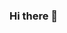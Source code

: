 ### Hi there 👋

<!--
**hyeonbeen97/hyeonbeen97** is a ✨ _special_ ✨ repository because its `README.md` (this file) appears on your GitHub profile.

Here are some ideas to get you started:

- 🔭 I’m currently working on ...
- 🌱 I’m currently learning ...
- 👯 I’m looking to collaborate on ...
- 🤔 I’m looking for help with ...<div align=center><h1>👋 Hi, I’m @Hyeonbeen</h1></div>

<div align=center>

![Anurag's github stats](https://github-readme-stats.vercel.app/api?username=hyeonbeen97&show_icons=true&theme=radical) 

[![Top Langs](https://github-readme-stats.vercel.app/api/top-langs/?username=hyeonbeen97&layout=compact&theme=dracula)](https://github.com/metleeha)

<hr>

[![hits](https://hits.seeyoufarm.com/api/count/incr/badge.svg?url=https%3A%2F%2Fgithub.com%2Fohbyul&count_bg=%237A7A7A&title_bg=%23FFADCC&icon=reverbnation.svg&icon_color=%23FF0000&title=hits&edge_flat=false)](https://hits.seeyoufarm.com)
![followers](https://img.shields.io/github/followers/hyeonbeen97?style=social)


<a href="https://webeen.tistory.com/">
    <img 
        src="http://img.shields.io/badge/-Tech%20Blog-655ced?style=flat&logo=github&link=https://webeen.tistory.com/"
        style="height : auto; margin-left : 10px; margin-right : 10px;"/>
</a> <a href="https://instagram.com/hy_bxxn">
    <img 
        src="http://img.shields.io/badge/-Instagram-black?style=flat&logo=Instagram&link=https://instagram.com/hy_bxxn/"
        style="height : auto; margin-left : 10px; margin-right : 10px;"/>
</a> <a href="mailto:esansi@naver.com">
    <img 
        src="https://img.shields.io/badge/Gmail-d14836?style=flat-square&logo=Gmail&logoColor=white&link=mailto:esansi@naver.com"
        style="height : auto; margin-left : 10px; margin-right : 10px;"/>
</a>

</div>
- 💬 Ask me about ...
- 📫 How to reach me: ...
- 😄 Pronouns: ...
- ⚡ Fun fact: ...
